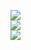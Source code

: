 
![](https://github-readme-stats.vercel.app/api?username=mayyzena012&theme=midnight-purple&hide_border=true&include_all_commits=true&count_private=true)<br/>
![](https://github-readme-streak-stats.herokuapp.com/?user=mayyzena012&theme=midnight-purple&hide_border=true)<br/>
![](https://github-readme-stats.vercel.app/api/top-langs/?username=mayyzena012&theme=midnight-purple&hide_border=true&include_all_commits=true&count_private=true&layout=compact)


<!--
**mayyzena012/mayyzena012** is a ✨ _special_ ✨ repository because its `README.md` (this file) appears on your GitHub profile.

Here are some ideas to get you started:

- 🔭 I’m currently working on ...
- 🌱 I’m currently learning ...
- 👯 I’m looking to collaborate on ...
- 🤔 I’m looking for help with ...
- 💬 Ask me about ...
- 📫 How to reach me: ...
- 😄 Pronouns: ...
- ⚡ Fun fact: ...
-->
